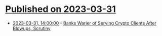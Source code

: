 # [Published on 2023-03-31](index.md)

* [2023-03-31, 14:00:00](https://slashdot.org/story/23/03/31/0953235/banks-warier-of-serving-crypto-clients-after-blowups-scrutiny?utm_source=rss1.0mainlinkanon&utm_medium=feed) - [Banks Warier of Serving Crypto Clients After Blowups, Scrutiny](https://slashdot.org/story/23/03/31/0953235/banks-warier-of-serving-crypto-clients-after-blowups-scrutiny?utm_source=rss1.0mainlinkanon&utm_medium=feed)
